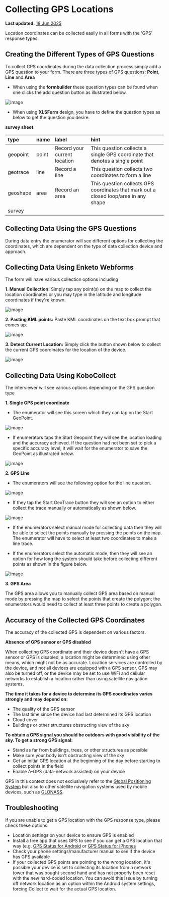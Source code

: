 # Collecting GPS Locations
**Last updated:** <a href="https://github.com/kobotoolbox/docs/blob/fc37e53c0029d3d9735804db028b2a7d60e95e2b/source/collect_gps.md" class="reference">18 Jun 2025</a>

Location coordinates can be collected easily in all forms with the 'GPS'
response types.

## Creating the Different Types of GPS Questions

To collect GPS coordinates during the data collection process simply add a GPS
question to your form. There are three types of GPS questions: **Point**,
**Line** and **Area**

-   When using the **formbuilder** these question types can be found when one
    clicks the add question button as illustrated below.

![image](/images/collect_gps/formbuilder.jpg)

-   When using **XLSForm** design, you have to define the question types as
    below to get the question you desire.

**survey sheet**

| type     | name  | label                        | hint                                                                                 |
| :------- | :---- | :--------------------------- | :----------------------------------------------------------------------------------- |
| geopoint | point | Record your current location | This question collects a single GPS coordinate that denotes a single point           |
| geotrace | line  | Record a line                | This question collects two coordinates to form a line                                |
| geoshape | area  | Record an area               | This question collects GPS coordinates that mark out a closed loop/area in any shape |
| survey |

## Collecting Data Using the GPS Questions

During data entry the enumerator will see different options for collecting the
coordinates, which are dependent on the type of data collection device and
approach.

## Collecting Data Using Enketo Webforms

The form will have various collection options including

**1. Manual Collection:** Simply tap any point(s) on the map to collect the
location coordinates or you may type in the latitude and longitude coordinates
if they're known.

![image](/images/collect_gps/point_manual.png)

**2. Pasting KML points:** Paste KML coordinates on the text box prompt that
comes up.

![image](/images/collect_gps/kml.png)

**3. Detect Current Location:** Simply click the button shown below to collect
the current GPS coordinates for the location of the device.

![image](/images/collect_gps/current_location.jpg)

## Collecting Data Using KoboCollect

The interviewer will see various options depending on the GPS question type

**1. Single GPS point coordinate**

-   The enumerator will see this screen which they can tap on the Start
    GeoPoint.

![image](/images/collect_gps/geopoint.jpg)

-   If enumerators taps the Start Geopoint they will see the location loading
    and the accuracy achieved. If the question had not been set to pick a
    specific accuracy level, it will wait for the enumerator to save the
    GeoPoint as illustrated below.

![image](/images/collect_gps/autopoint.jpg)

**2. GPS Line**

-   The enumerators will see the following option for the line question.

![image](/images/collect_gps/line.jpg)

-   If they tap the Start GeoTrace button they will see an option to either
    collect the trace manually or automatically as shown below.

![image](/images/collect_gps/trace_mode.jpg)

-   If the enumerators select manual mode for collecting data then they will be
    able to select the points manually by pressing the points on the map. The
    enumerator will have to select at least two coordinates to make a line
    trace.

-   If the enumerators select the automatic mode, then they will see an option
    for how long the system should take before collecting different points as
    shown in the figure below.

![image](/images/collect_gps/automodes.jpg)

**3. GPS Area**

The GPS area allows you to manually collect GPS area based on manual mode by
pressing the map to select the points that create the polygon; the enumerators
would need to collect at least three points to create a polygon.

## Accuracy of the Collected GPS Coordinates

The accuracy of the collected GPS is dependent on various factors.

**Absence of GPS sensor or GPS disabled**

When collecting GPS coordinate and their device doesn't have a GPS sensor or GPS
is disabled, a location might be determined using other means, which might not
be as accurate. Location services are controlled by the device, and not all
devices are equipped with a GPS sensor. GPS may also be turned off, or the
device may be set to use WiFi and cellular networks to establish a location
rather than using satellite navigation systems.

**The time it takes for a device to determine its GPS coordinates varies
strongly and may depend on:**

-   The quality of the GPS sensor
-   The last time since the device had last determined its GPS location
-   Cloud cover
-   Buildings or other structures obstructing view of the sky

**To obtain a GPS signal you should be outdoors with good visibility of the sky.
To get a strong GPS signal:**

-   Stand as far from buildings, trees, or other structures as possible
-   Make sure your body isn't obstructing view of the sky
-   Get an initial GPS location at the beginning of the day before starting to
    collect points in the field
-   Enable A-GPS (data-network assisted) on your device

<p class="note">GPS in this context does not exclusively refer to the <a class="reference" href="https://en.wikipedia.org/wiki/Global_Positioning_System">Global Positioning System</a> but also to other satellite navigation systems used by mobile devices, such as <a class="reference" href="https://en.wikipedia.org/wiki/GLONASS">GLONASS</a>.</p>

## Troubleshooting

If you are unable to get a GPS location with the GPS response type, please check
these options:

-   Location settings on your device to ensure GPS is enabled
-   Install a free app that uses GPS to see if you can get a GPS location that
    way (e.g.
    [GPS Status for Android](https://play.google.com/store/apps/details?id=com.eclipsim.gpsstatus2)
    or
    [GPS Status for iPhones](https://apps.apple.com/ca/app/gps-status/id378085995)
-   Check your phone settings/manufacturer manual to see if the device has GPS
    available
-   If your collected GPS points are pointing to the wrong location, it's
    possible your device is set to collecting its location from a network tower
    that was bought second hand and has not properly been reset with the new
    hard-coded location. You can avoid this issue by turning off network
    location as an option within the Android system settings, forcing Collect to
    wait for the actual GPS location.
